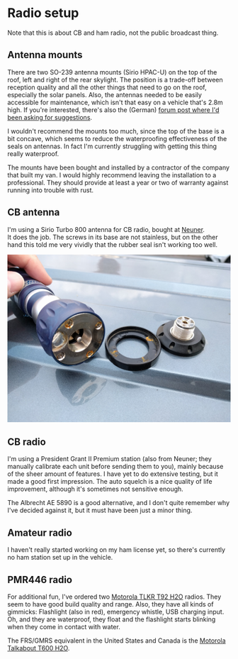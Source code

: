 # Radio setup

Note that this is about CB and ham radio, not the public broadcast thing.

## Antenna mounts

There are two SO-239 antenna mounts (Sirio HPAC-U) on the top of the roof, left and right of the rear skylight. 
The position is a trade-off between reception quality and all the other things that need to go on the roof, especially the solar panels. 
Also, the antennas needed to be easily accessible for maintenance, which isn't that easy on a vehicle that's 2.8m high. 
If you're interested, there's also the (German) [forum post where I'd been asking for suggestions](https://www.funkbasis.de/viewtopic.php?f=47&t=45253).

I wouldn't recommend the mounts too much, since the top of the base is a bit concave, which seems to reduce the waterproofing effectiveness of the seals on antennas. 
In fact I'm currently struggling with getting this thing really waterproof.

The mounts have been bought and installed by a contractor of the company that built my van. 
I would highly recommend leaving the installation to a professional. 
They should provide at least a year or two of warranty against running into trouble with rust.

## CB antenna

I'm using a Sirio Turbo 800 antenna for CB radio, bought at [Neuner](https://www.pmr-funkgeraete.de/).  
It does the job. 
The screws in its base are not stainless, but on the other hand this told me very vividly that the rubber seal isn't working too well.

![mount and rusty antenna](img/IMG_20180516_182524.jpg)

## CB radio

I'm using a President Grant II Premium station (also from Neuner; they manually calibrate each unit before sending them to you), mainly because of the sheer amount of features. 
I have yet to do extensive testing, but it made a good first impression. 
The auto squelch is a nice quality of life improvement, although it's sometimes not sensitive enough.

The Albrecht AE 5890 is a good alternative, and I don't quite remember why I've decided against it, but it must have been just a minor thing.

## Amateur radio

I haven't really started working on my ham license yet, so there's currently no ham station set up in the vehicle.

## PMR446 radio

For additional fun, I've ordered two [Motorola TLKR T92 H2O](https://www.motorolasolutions.com/de_xc/products/consumer-two-way-radios/t92.html) radios. 
They seem to have good build quality and range. 
Also, they have all kinds of gimmicks: 
Flashlight (also in red), emergency whistle, USB charging input. 
Oh, and they are waterproof, they float and the flashlight starts blinking when they come in contact with water.

The FRS/GMRS equivalent in the United States and Canada is the [Motorola Talkabout T600 H2O](https://www.motorolasolutions.com/en_us/products/two-way-radios/consumer-two-way-radios/talkabout-t600-series.html).
